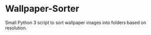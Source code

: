 # Wallpaper-Sorter
Small Python 3 script to sort wallpaper images into folders based on resolution.
